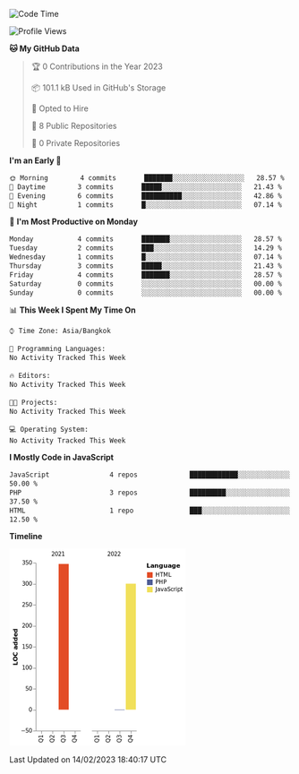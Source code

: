 <!--START_SECTION:waka-->
![Code Time](http://img.shields.io/badge/Code%20Time-13%20hrs%2031%20mins-blue)

![Profile Views](http://img.shields.io/badge/Profile%20Views-0-blue)

**🐱 My GitHub Data** 

> 🏆 0 Contributions in the Year 2023
 > 
> 📦 101.1 kB Used in GitHub's Storage 
 > 
> 💼 Opted to Hire
 > 
> 📜 8 Public Repositories 
 > 
> 🔑 0 Private Repositories  
 > 
**I'm an Early 🐤** 

```text
🌞 Morning        4 commits       ███████░░░░░░░░░░░░░░░░░░   28.57 % 
🌆 Daytime        3 commits       █████░░░░░░░░░░░░░░░░░░░░   21.43 % 
🌃 Evening        6 commits       ██████████░░░░░░░░░░░░░░░   42.86 % 
🌙 Night          1 commits       █░░░░░░░░░░░░░░░░░░░░░░░░   07.14 % 

```
📅 **I'm Most Productive on Monday** 

```text
Monday           4 commits       ███████░░░░░░░░░░░░░░░░░░   28.57 % 
Tuesday          2 commits       ███░░░░░░░░░░░░░░░░░░░░░░   14.29 % 
Wednesday        1 commits       █░░░░░░░░░░░░░░░░░░░░░░░░   07.14 % 
Thursday         3 commits       █████░░░░░░░░░░░░░░░░░░░░   21.43 % 
Friday           4 commits       ███████░░░░░░░░░░░░░░░░░░   28.57 % 
Saturday         0 commits       ░░░░░░░░░░░░░░░░░░░░░░░░░   00.00 % 
Sunday           0 commits       ░░░░░░░░░░░░░░░░░░░░░░░░░   00.00 % 

```


📊 **This Week I Spent My Time On** 

```text
⌚︎ Time Zone: Asia/Bangkok

💬 Programming Languages: 
No Activity Tracked This Week

🔥 Editors: 
No Activity Tracked This Week

🐱‍💻 Projects: 
No Activity Tracked This Week

💻 Operating System: 
No Activity Tracked This Week

```

**I Mostly Code in JavaScript** 

```text
JavaScript               4 repos             ████████████░░░░░░░░░░░░░   50.00 % 
PHP                      3 repos             █████████░░░░░░░░░░░░░░░░   37.50 % 
HTML                     1 repo              ███░░░░░░░░░░░░░░░░░░░░░░   12.50 % 

```


**Timeline**

![Chart not found](https://raw.githubusercontent.com/nahcettolrahc/nahcettolrahc/main/charts/bar_graph.png) 


 Last Updated on 14/02/2023 18:40:17 UTC
<!--END_SECTION:waka-->

